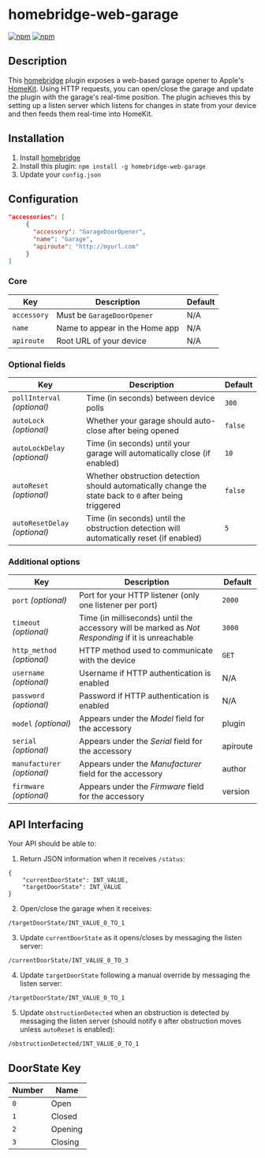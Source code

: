 # homebridge-web-garage

[![npm](https://img.shields.io/npm/v/homebridge-web-garage.svg)](https://www.npmjs.com/package/homebridge-web-garage) [![npm](https://img.shields.io/npm/dt/homebridge-web-garage.svg)](https://www.npmjs.com/package/homebridge-web-garage)

## Description

This [homebridge](https://github.com/nfarina/homebridge) plugin exposes a web-based garage opener to Apple's [HomeKit](http://www.apple.com/ios/home/). Using HTTP requests, you can open/close the garage and update the plugin with the garage's real-time position. The plugin achieves this by setting up a listen server which listens for changes in state from your device and then feeds them real-time into HomeKit.

## Installation

1. Install [homebridge](https://github.com/nfarina/homebridge#installation-details)
2. Install this plugin: `npm install -g homebridge-web-garage`
3. Update your `config.json`

## Configuration

```json
"accessories": [
     {
       "accessory": "GarageDoorOpener",
       "name": "Garage",
       "apiroute": "http://myurl.com"
     }
]
```

### Core
| Key | Description | Default |
| --- | --- | --- |
| `accessory` | Must be `GarageDoorOpener` | N/A |
| `name` | Name to appear in the Home app | N/A |
| `apiroute` | Root URL of your device | N/A |

### Optional fields
| Key | Description | Default |
| --- | --- | --- |
| `pollInterval` _(optional)_ | Time (in seconds) between device polls | `300` |
| `autoLock` _(optional)_ | Whether your garage should auto-close after being opened | `false` |
| `autoLockDelay` _(optional)_ | Time (in seconds) until your garage will automatically close (if enabled) | `10` |
| `autoReset` _(optional)_ | Whether obstruction detection should automatically change the state back to `0` after being triggered | `false` |
| `autoResetDelay` _(optional)_ | Time (in seconds) until the obstruction detection will automatically reset (if enabled) | `5` |

### Additional options
| Key | Description | Default |
| --- | --- | --- |
| `port` _(optional)_ | Port for your HTTP listener (only one listener per port) | `2000` |
| `timeout` _(optional)_ | Time (in milliseconds) until the accessory will be marked as _Not Responding_ if it is unreachable | `3000` |
| `http_method` _(optional)_ | HTTP method used to communicate with the device | `GET` |
| `username` _(optional)_ | Username if HTTP authentication is enabled | N/A |
| `password` _(optional)_ | Password if HTTP authentication is enabled | N/A |
| `model` _(optional)_ | Appears under the _Model_ field for the accessory | plugin |
| `serial` _(optional)_ | Appears under the _Serial_ field for the accessory | apiroute |
| `manufacturer` _(optional)_ | Appears under the _Manufacturer_ field for the accessory | author |
| `firmware` _(optional)_ | Appears under the _Firmware_ field for the accessory | version |

## API Interfacing

Your API should be able to:

1. Return JSON information when it receives `/status`:
```
{
    "currentDoorState": INT_VALUE,
    "targetDoorState": INT_VALUE
}
```

2. Open/close the garage when it receives:
```
/targetDoorState/INT_VALUE_0_TO_1
```

3. Update `currentDoorState` as it opens/closes by messaging the listen server:
```
/currentDoorState/INT_VALUE_0_TO_3
```

4. Update `targetDoorState` following a manual override by messaging the listen server:
```
/targetDoorState/INT_VALUE_0_TO_1
```

5. Update `obstructionDetected` when an obstruction is detected by messaging the listen server (should notify `0` after obstruction moves unless `autoReset` is enabled):
```
/obstructionDetected/INT_VALUE_0_TO_1
```

## DoorState Key

| Number | Name |
| --- | --- |
| `0` | Open |
| `1` | Closed |
| `2` | Opening |
| `3` | Closing |

